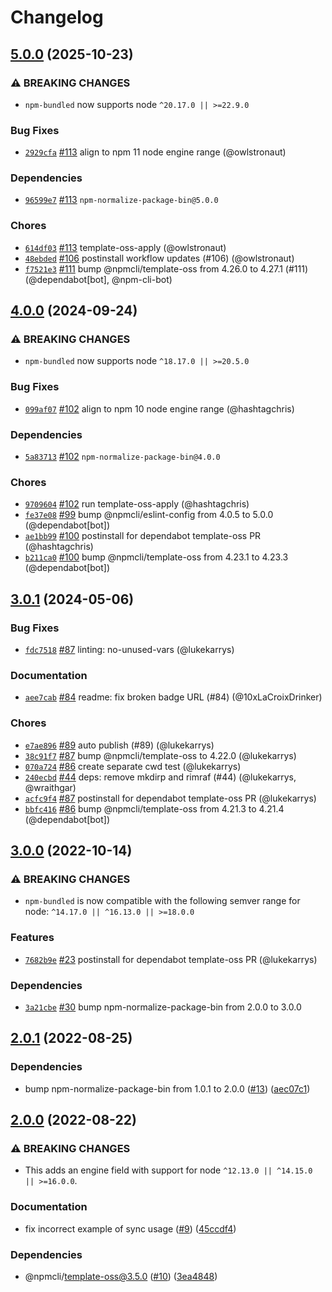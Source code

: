 # Changelog

## [5.0.0](https://github.com/npm/npm-bundled/compare/v4.0.0...v5.0.0) (2025-10-23)
### ⚠️ BREAKING CHANGES
* `npm-bundled` now supports node `^20.17.0 || >=22.9.0`
### Bug Fixes
* [`2929cfa`](https://github.com/npm/npm-bundled/commit/2929cfa28232ef065e7ebbc3305638267bfa29a5) [#113](https://github.com/npm/npm-bundled/pull/113) align to npm 11 node engine range (@owlstronaut)
### Dependencies
* [`96599e7`](https://github.com/npm/npm-bundled/commit/96599e7133f9418da9344279b962cc09e613e10d) [#113](https://github.com/npm/npm-bundled/pull/113) `npm-normalize-package-bin@5.0.0`
### Chores
* [`614df03`](https://github.com/npm/npm-bundled/commit/614df039fecb05ff763eb6ef2ab3264edd7d2129) [#113](https://github.com/npm/npm-bundled/pull/113) template-oss-apply (@owlstronaut)
* [`48ebded`](https://github.com/npm/npm-bundled/commit/48ebdedeeb10ef8d74fe76b2c01c915111b4834f) [#106](https://github.com/npm/npm-bundled/pull/106) postinstall workflow updates (#106) (@owlstronaut)
* [`f7521e3`](https://github.com/npm/npm-bundled/commit/f7521e3f10fcf106f246434a6b72f127c3e4b60f) [#111](https://github.com/npm/npm-bundled/pull/111) bump @npmcli/template-oss from 4.26.0 to 4.27.1 (#111) (@dependabot[bot], @npm-cli-bot)

## [4.0.0](https://github.com/npm/npm-bundled/compare/v3.0.1...v4.0.0) (2024-09-24)
### ⚠️ BREAKING CHANGES
* `npm-bundled` now supports node `^18.17.0 || >=20.5.0`
### Bug Fixes
* [`099af07`](https://github.com/npm/npm-bundled/commit/099af07bee7b761f2fdde4fbbd2eeba0273a6a71) [#102](https://github.com/npm/npm-bundled/pull/102) align to npm 10 node engine range (@hashtagchris)
### Dependencies
* [`5a83713`](https://github.com/npm/npm-bundled/commit/5a837133271b7d7438b80c60f705efe563693140) [#102](https://github.com/npm/npm-bundled/pull/102) `npm-normalize-package-bin@4.0.0`
### Chores
* [`9709604`](https://github.com/npm/npm-bundled/commit/970960418864bf5833857fc3a4e41e1e025fe1f8) [#102](https://github.com/npm/npm-bundled/pull/102) run template-oss-apply (@hashtagchris)
* [`fe37e08`](https://github.com/npm/npm-bundled/commit/fe37e089d7b89d87d5aaa5e15a6688d1d7124f9d) [#99](https://github.com/npm/npm-bundled/pull/99) bump @npmcli/eslint-config from 4.0.5 to 5.0.0 (@dependabot[bot])
* [`ae1bb99`](https://github.com/npm/npm-bundled/commit/ae1bb99e22bd509b53c1156decf1b9430526464c) [#100](https://github.com/npm/npm-bundled/pull/100) postinstall for dependabot template-oss PR (@hashtagchris)
* [`b211ca0`](https://github.com/npm/npm-bundled/commit/b211ca091309f78bb27575a6b4e71c9159adc46f) [#100](https://github.com/npm/npm-bundled/pull/100) bump @npmcli/template-oss from 4.23.1 to 4.23.3 (@dependabot[bot])

## [3.0.1](https://github.com/npm/npm-bundled/compare/v3.0.0...v3.0.1) (2024-05-06)

### Bug Fixes

* [`fdc7518`](https://github.com/npm/npm-bundled/commit/fdc7518448dd60931b3d96b5044486f645c9b9d0) [#87](https://github.com/npm/npm-bundled/pull/87) linting: no-unused-vars (@lukekarrys)

### Documentation

* [`aee7cab`](https://github.com/npm/npm-bundled/commit/aee7cab87960931325f9c4d9dbb39721b85b5e71) [#84](https://github.com/npm/npm-bundled/pull/84) readme: fix broken badge URL (#84) (@10xLaCroixDrinker)

### Chores

* [`e7ae896`](https://github.com/npm/npm-bundled/commit/e7ae896253c02505dbefd9ff55424447d7da4cac) [#89](https://github.com/npm/npm-bundled/pull/89) auto publish (#89) (@lukekarrys)
* [`38c91f7`](https://github.com/npm/npm-bundled/commit/38c91f79921afa1e2256a64a3a60fb9d8b6e0fa1) [#87](https://github.com/npm/npm-bundled/pull/87) bump @npmcli/template-oss to 4.22.0 (@lukekarrys)
* [`070a724`](https://github.com/npm/npm-bundled/commit/070a7247155f94496a132ade46e9d2771caef307) [#86](https://github.com/npm/npm-bundled/pull/86) create separate cwd test (@lukekarrys)
* [`240ecbd`](https://github.com/npm/npm-bundled/commit/240ecbdaf1eca2ac1332458c8d15ef33d63672f9) [#44](https://github.com/npm/npm-bundled/pull/44) deps: remove mkdirp and rimraf (#44) (@lukekarrys, @wraithgar)
* [`acfc9f4`](https://github.com/npm/npm-bundled/commit/acfc9f4f9b57c2fee38d1538cd796a94fbdf6a2c) [#87](https://github.com/npm/npm-bundled/pull/87) postinstall for dependabot template-oss PR (@lukekarrys)
* [`bbfc416`](https://github.com/npm/npm-bundled/commit/bbfc416ca26d3823d8956b684c4fbd2b74bcc8aa) [#86](https://github.com/npm/npm-bundled/pull/86) bump @npmcli/template-oss from 4.21.3 to 4.21.4 (@dependabot[bot])

## [3.0.0](https://github.com/npm/npm-bundled/compare/v2.0.1...v3.0.0) (2022-10-14)

### ⚠️ BREAKING CHANGES

* `npm-bundled` is now compatible with the following semver range for node: `^14.17.0 || ^16.13.0 || >=18.0.0`

### Features

* [`7682b9e`](https://github.com/npm/npm-bundled/commit/7682b9ef3059b92fab54a89190d8e6a7b3c25425) [#23](https://github.com/npm/npm-bundled/pull/23) postinstall for dependabot template-oss PR (@lukekarrys)

### Dependencies

* [`3a21cbe`](https://github.com/npm/npm-bundled/commit/3a21cbe987497d1830d8c382c4fa7e9e1547723b) [#30](https://github.com/npm/npm-bundled/pull/30) bump npm-normalize-package-bin from 2.0.0 to 3.0.0

## [2.0.1](https://github.com/npm/npm-bundled/compare/v2.0.0...v2.0.1) (2022-08-25)


### Dependencies

* bump npm-normalize-package-bin from 1.0.1 to 2.0.0 ([#13](https://github.com/npm/npm-bundled/issues/13)) ([aec07c1](https://github.com/npm/npm-bundled/commit/aec07c1fff4dd0690e3792c6fe00b6d7e574c017))

## [2.0.0](https://github.com/npm/npm-bundled/compare/v1.1.2...v2.0.0) (2022-08-22)


### ⚠ BREAKING CHANGES

* This adds an engine field with support for node `^12.13.0 || ^14.15.0 || >=16.0.0`.

### Documentation

* fix incorrect example of sync usage ([#9](https://github.com/npm/npm-bundled/issues/9)) ([45ccdf4](https://github.com/npm/npm-bundled/commit/45ccdf4211e0552e3957fc6dd8134a6440a803c3))


### Dependencies

* @npmcli/template-oss@3.5.0 ([#10](https://github.com/npm/npm-bundled/issues/10)) ([3ea4848](https://github.com/npm/npm-bundled/commit/3ea48487c07992c9c589ee527423ef8e3e193a7c))
